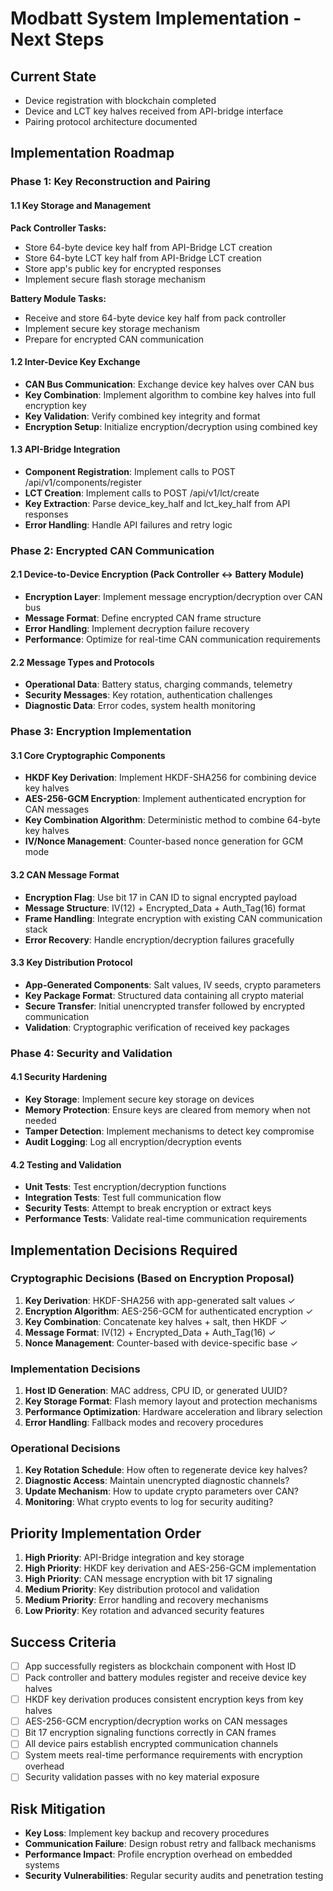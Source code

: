 # Modbatt System Implementation - Next Steps

## Current State

- Device registration with blockchain completed
- Device and LCT key halves received from API-bridge interface
- Pairing protocol architecture documented

## Implementation Roadmap

### Phase 1: Key Reconstruction and Pairing

#### 1.1 Key Storage and Management
**Pack Controller Tasks:**
- Store 64-byte device key half from API-Bridge LCT creation
- Store 64-byte LCT key half from API-Bridge LCT creation
- Store app's public key for encrypted responses
- Implement secure flash storage mechanism

**Battery Module Tasks:**
- Receive and store 64-byte device key half from pack controller
- Implement secure key storage mechanism
- Prepare for encrypted CAN communication

#### 1.2 Inter-Device Key Exchange
- **CAN Bus Communication**: Exchange device key halves over CAN bus
- **Key Combination**: Implement algorithm to combine key halves into full encryption key
- **Key Validation**: Verify combined key integrity and format
- **Encryption Setup**: Initialize encryption/decryption using combined key

#### 1.3 API-Bridge Integration
- **Component Registration**: Implement calls to POST /api/v1/components/register
- **LCT Creation**: Implement calls to POST /api/v1/lct/create
- **Key Extraction**: Parse device_key_half and lct_key_half from API responses
- **Error Handling**: Handle API failures and retry logic

### Phase 2: Encrypted CAN Communication

#### 2.1 Device-to-Device Encryption (Pack Controller ↔ Battery Module)
- **Encryption Layer**: Implement message encryption/decryption over CAN bus
- **Message Format**: Define encrypted CAN frame structure
- **Error Handling**: Implement decryption failure recovery
- **Performance**: Optimize for real-time CAN communication requirements

#### 2.2 Message Types and Protocols
- **Operational Data**: Battery status, charging commands, telemetry
- **Security Messages**: Key rotation, authentication challenges
- **Diagnostic Data**: Error codes, system health monitoring

### Phase 3: Encryption Implementation

#### 3.1 Core Cryptographic Components
- **HKDF Key Derivation**: Implement HKDF-SHA256 for combining device key halves
- **AES-256-GCM Encryption**: Implement authenticated encryption for CAN messages
- **Key Combination Algorithm**: Deterministic method to combine 64-byte key halves
- **IV/Nonce Management**: Counter-based nonce generation for GCM mode

#### 3.2 CAN Message Format
- **Encryption Flag**: Use bit 17 in CAN ID to signal encrypted payload
- **Message Structure**: IV(12) + Encrypted_Data + Auth_Tag(16) format
- **Frame Handling**: Integrate encryption with existing CAN communication stack
- **Error Recovery**: Handle encryption/decryption failures gracefully

#### 3.3 Key Distribution Protocol
- **App-Generated Components**: Salt values, IV seeds, crypto parameters
- **Key Package Format**: Structured data containing all crypto material
- **Secure Transfer**: Initial unencrypted transfer followed by encrypted communication
- **Validation**: Cryptographic verification of received key packages

### Phase 4: Security and Validation

#### 4.1 Security Hardening
- **Key Storage**: Implement secure key storage on devices
- **Memory Protection**: Ensure keys are cleared from memory when not needed
- **Tamper Detection**: Implement mechanisms to detect key compromise
- **Audit Logging**: Log all encryption/decryption events

#### 4.2 Testing and Validation
- **Unit Tests**: Test encryption/decryption functions
- **Integration Tests**: Test full communication flow
- **Security Tests**: Attempt to break encryption or extract keys
- **Performance Tests**: Validate real-time communication requirements

## Implementation Decisions Required

### Cryptographic Decisions (Based on Encryption Proposal)
1. **Key Derivation**: HKDF-SHA256 with app-generated salt values ✓
2. **Encryption Algorithm**: AES-256-GCM for authenticated encryption ✓
3. **Key Combination**: Concatenate key halves + salt, then HKDF ✓
4. **Message Format**: IV(12) + Encrypted_Data + Auth_Tag(16) ✓
5. **Nonce Management**: Counter-based with device-specific base ✓

### Implementation Decisions
1. **Host ID Generation**: MAC address, CPU ID, or generated UUID?
2. **Key Storage Format**: Flash memory layout and protection mechanisms
3. **Performance Optimization**: Hardware acceleration and library selection
4. **Error Handling**: Fallback modes and recovery procedures

### Operational Decisions
1. **Key Rotation Schedule**: How often to regenerate device key halves?
2. **Diagnostic Access**: Maintain unencrypted diagnostic channels?
3. **Update Mechanism**: How to update crypto parameters over CAN?
4. **Monitoring**: What crypto events to log for security auditing?

## Priority Implementation Order

1. **High Priority**: API-Bridge integration and key storage
2. **High Priority**: HKDF key derivation and AES-256-GCM implementation
3. **High Priority**: CAN message encryption with bit 17 signaling
4. **Medium Priority**: Key distribution protocol and validation
5. **Medium Priority**: Error handling and recovery mechanisms
6. **Low Priority**: Key rotation and advanced security features

## Success Criteria

- [ ] App successfully registers as blockchain component with Host ID
- [ ] Pack controller and battery modules register and receive device key halves
- [ ] HKDF key derivation produces consistent encryption keys from key halves
- [ ] AES-256-GCM encryption/decryption works on CAN messages
- [ ] Bit 17 encryption signaling functions correctly in CAN frames
- [ ] All device pairs establish encrypted communication channels
- [ ] System meets real-time performance requirements with encryption overhead
- [ ] Security validation passes with no key material exposure

## Risk Mitigation

- **Key Loss**: Implement key backup and recovery procedures
- **Communication Failure**: Design robust retry and fallback mechanisms
- **Performance Impact**: Profile encryption overhead on embedded systems
- **Security Vulnerabilities**: Regular security audits and penetration testing